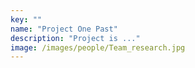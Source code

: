 ```yaml
---
key: ""
name: "Project One Past"
description: "Project is ..."
image: /images/people/Team_research.jpg
---
```

